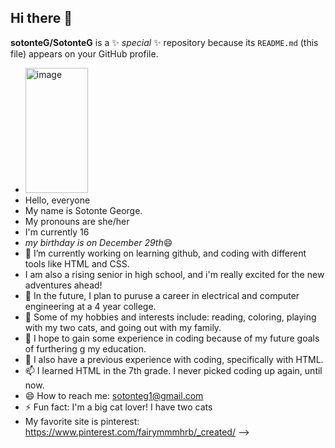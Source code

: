 ## Hi there 👋
**sotonteG/SotonteG** is a ✨ _special_ ✨ repository because its `README.md` (this file) appears on your GitHub profile.
- <img width="100" height="200" alt="image" src="https://github.com/user-attachments/assets/0511a4d0-f900-416a-afb6-e164ff3daeb6" />
- Hello, everyone
- My name is Sotonte George.
- My pronouns are she/her
- I'm currently 16 
- *my birthday is on December 29th*😄 
- 🔭 I’m currently working on learning github, and coding with different tools like HTML and CSS. 
- I am also a rising senior in high school, and i'm really excited for the new adventures ahead!
- 🌱 In the future, I plan to puruse a career in electrical and computer engineering at a 4 year college.
- 👯 Some of my hobbies and interests include: reading, coloring, playing with my two cats, and going out with my family.
- 🤔 I hope to gain some experience in coding because of my future goals of furthering g my education.
- 💬 I also have a previous experience with coding, specifically with HTML.
- 📫 I learned HTML in the 7th grade. I never picked coding up again, until now. 
- 😄 How to reach me: sotonteg1@gmail.com
- ⚡ Fun fact: I'm a big cat lover! I have two cats
- My favorite site is pinterest: https://www.pinterest.com/fairymmmhrb/_created/
-->
